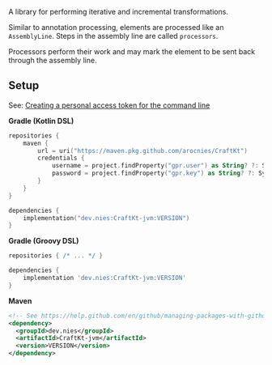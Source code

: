 A library for performing iterative and incremental transformations.

Similar to annotation processing, elements are processed like an `AssemblyLine`.
Steps in the assembly line are called `processors`. 

Processors perform their work and may mark the element to be sent back through the
assembly line.

## Setup
See: [Creating a personal access token for the command line](https://help.github.com/en/github/authenticating-to-github/creating-a-personal-access-token-for-the-command-line)

**Gradle (Kotlin DSL)**
```kotlin
repositories {
    maven {
        url = uri("https://maven.pkg.github.com/arocnies/CraftKt")
        credentials {
            username = project.findProperty("gpr.user") as String? ?: System.getenv("GPR_USER")
            password = project.findProperty("gpr.key") as String? ?: System.getenv("GPR_API_KEY")
        }
    }
}

dependencies {
    implementation("dev.nies:CraftKt-jvm:VERSION")
}
```

**Gradle (Groovy DSL)**
```groovy
repositories { /* ... */ }

dependencies {
    implementation 'dev.nies:CraftKt-jvm:VERSION'
}
```

**Maven**
```xml
<!-- See https://help.github.com/en/github/managing-packages-with-github-package-registry/configuring-apache-maven-for-use-with-github-package-registry -->
<dependency>
  <groupId>dev.nies</groupId>
  <artifactId>CraftKt-jvm</artifactId>
  <version>VERSION</version>
</dependency>
```